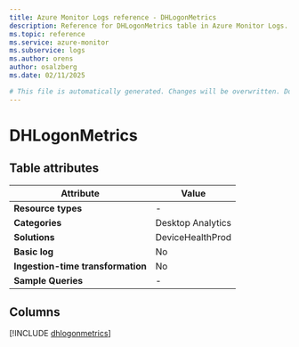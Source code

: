 ```yaml
---
title: Azure Monitor Logs reference - DHLogonMetrics
description: Reference for DHLogonMetrics table in Azure Monitor Logs.
ms.topic: reference
ms.service: azure-monitor
ms.subservice: logs
ms.author: orens
author: osalzberg
ms.date: 02/11/2025

# This file is automatically generated. Changes will be overwritten. Do not change this file directly.
---
```


# DHLogonMetrics




## Table attributes

|Attribute|Value|
|---|---|
|**Resource types**|-|
|**Categories**|Desktop Analytics|
|**Solutions**| DeviceHealthProd|
|**Basic log**|No|
|**Ingestion-time transformation**|No|
|**Sample Queries**|-|



## Columns
  
[!INCLUDE [dhlogonmetrics](~/reusable-content/ce-skilling/azure/includes/azure-monitor/reference/tables/dhlogonmetrics-include.md)]
